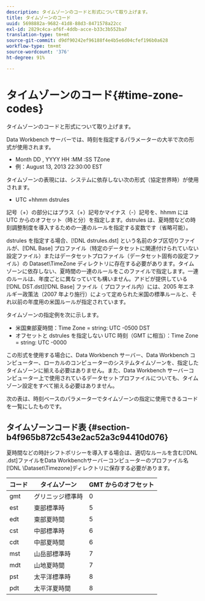 ```yaml
---
description: タイムゾーンのコードと形式について取り上げます。
title: タイムゾーンのコード
uuid: 5698882a-9682-41d8-88d3-8471578a22cc
exl-id: 2829c4ca-af6f-4ddb-acce-b33c3b552ba7
translation-type: tm+mt
source-git-commit: d9df90242ef96188f4e4b5e6d04cfef196b0a628
workflow-type: tm+mt
source-wordcount: '376'
ht-degree: 91%

---
```


# タイムゾーンのコード{#time-zone-codes}

タイムゾーンのコードと形式について取り上げます。

Data Workbench サーバーでは、時刻を指定するパラメーターの大半で次の形式が使用されます。

* Month DD , YYYY HH :MM :SS TZone
* 例：August 13, 2013 22:30:00 EST

タイムゾーンの表現には、システムに依存しない次の形式（協定世界時）が使用されます。

* UTC +hhmm dstrules

記号（+）の部分にはプラス（+）記号かマイナス（-）記号を、hhmm には UTC からのオフセット（時と分）を指定します。dstrules は、夏時間などの時刻調整制度を導入するための一連のルールを指定する変数です（省略可能）。

dstrules を指定する場合、[!DNL dstrules.dst] という名前のタブ区切りファイルが、[!DNL Base] プロファイル（特定のデータセットに関連付けられていない設定ファイル）またはデータセットプロファイル（データセット固有の設定ファイル）の Dataset\TimeZone ディレクトリに存在する必要があります。タイムゾーンに依存しない、夏時間の一連のルールをこのファイルで指定します。一連のルールは、年度ごとに異なっていても構いません。アドビが提供している [!DNL DST.dst][!DNL Base] ファイル（ プロファイル内）には、2005 年エネルギー政策法（2007 年より施行）によって定められた米国の標準ルールと、それ以前の年度用の米国ルールが指定されています。

タイムゾーンの指定例を次に示します。

* 米国東部夏時間：Time Zone = string: UTC -0500 DST
* オフセットと dstrules を指定しない UTC 時刻（GMT に相当）：Time Zone = string: UTC -0000

この形式を使用する場合に、Data Workbench サーバー、Data Workbench コンピューター、ローカルのコンピューターのシステムタイムゾーンを、指定したタイムゾーンに揃える必要はありません。また、Data Workbench サーバーコンピューター上で使用されているデータセットプロファイルについても、タイムゾーン設定をすべて揃える必要はありません。

次の表は、時刻ベースのパラメーターでタイムゾーンの指定に使用できるコードを一覧にしたものです。

## タイムゾーンコード表 {#section-b4f965b872c543e2ac52a3c94410d076}

夏時間などの時計シフトポリシーを導入する場合は、適切なルールを含む[!DNL .dst]ファイルをData Workbenchサーバーコンピューターのプロファイル名[!DNL \Dataset\Timezone]ディレクトリに保存する必要があります。

| コード | タイムゾーン | GMT からのオフセット |
|---|---|---|
| gmt | グリニッジ標準時 | 0 |
| est | 東部標準時 | 5 |
| edt | 東部夏時間 | 5 |
| cst | 中部標準時 | 6 |
| cdt | 中部夏時間 | 6 |
| mst | 山岳部標準時 | 7 |
| mdt | 山地夏時間 | 7 |
| pst | 太平洋標準時 | 8 |
| pdt | 太平洋夏時間 | 8 |
